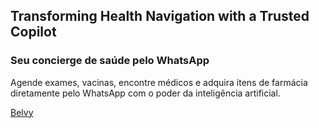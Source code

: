 ## Transforming Health Navigation with a Trusted Copilot

### Seu concierge de saúde pelo WhatsApp

Agende exames, vacinas, encontre médicos e adquira itens de farmácia diretamente pelo WhatsApp com o poder da inteligência artificial.

<a href="https://belvy.com.br" target="_blank">Belvy</a>
